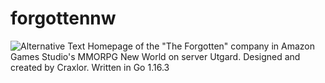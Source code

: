 # forgottennw
<img src="https://github.com/craxlor/forgottennw/blob/main/images/stat.svg" alt="Alternative Text"/>
Homepage of the "The Forgotten" company in Amazon Games Studio's MMORPG New World on server Utgard.
Designed and created by Craxlor.
Written in Go 1.16.3
